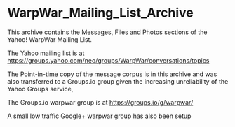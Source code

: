 # WarpWar_Mailing_List_Archive
This archive contains the  Messages, Files and Photos sections of the Yahoo! WarpWar Mailing List.

The Yahoo mailing list is at https://groups.yahoo.com/neo/groups/WarpWar/conversations/topics

The Point-in-time copy of the message corpus is in this archive and was also transferred to a Groups.io group given the increasing unreliability of the Yahoo Groups service,

The Groups.io warpwar group is at https://groups.io/g/warpwar/

A small low traffic Google+ warpwar group has also been setup 


<!--stackedit_data:
eyJoaXN0b3J5IjpbMTU4NjM5NzIzNF19
-->